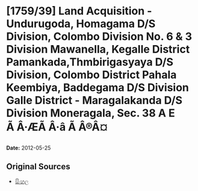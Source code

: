 # [1759/39] Land Acquisition - Undurugoda, Homagama D/S Division, Colombo Division No. 6 & 3 Division Mawanella, Kegalle District Pamankada,Thmbirigasyaya D/S Division, Colombo District Pahala Keembiya, Baddegama D/S Division Galle District - Maragalakanda D/S Division Moneragala, Sec. 38 A	E Ã Â·ÆÃ Â·â Ã Â®Â¤

**Date:** 2012-05-25

## Original Sources

- [සිංහල](https://documents.gov.lk/view/extra-gazettes/2012/5/1759-39_S.pdf)
